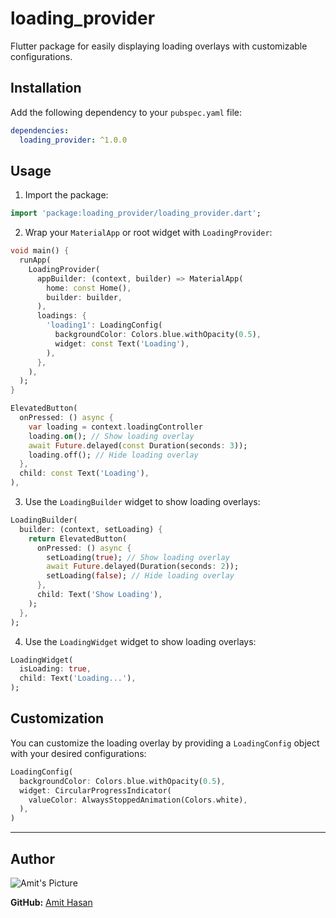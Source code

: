 # loading_provider

Flutter package for easily displaying loading overlays with customizable configurations.

## Installation

Add the following dependency to your `pubspec.yaml` file:

```yaml
dependencies:
  loading_provider: ^1.0.0
```

## Usage

1. Import the package:

```dart
import 'package:loading_provider/loading_provider.dart';
```

2. Wrap your `MaterialApp` or root widget with `LoadingProvider`:

```dart
void main() {
  runApp(
    LoadingProvider(
      appBuilder: (context, builder) => MaterialApp(
        home: const Home(),
        builder: builder,
      ),
      loadings: {
        'loading1': LoadingConfig(
          backgroundColor: Colors.blue.withOpacity(0.5),
          widget: const Text('Loading'),
        ),
      },
    ),
  );
}
```

```dart
ElevatedButton(
  onPressed: () async {
    var loading = context.loadingController
    loading.on(); // Show loading overlay
    await Future.delayed(const Duration(seconds: 3));
    loading.off(); // Hide loading overlay
  },
  child: const Text('Loading'),
),
```

3. Use the `LoadingBuilder` widget to show loading overlays:

```dart
LoadingBuilder(
  builder: (context, setLoading) {
    return ElevatedButton(
      onPressed: () async {
        setLoading(true); // Show loading overlay
        await Future.delayed(Duration(seconds: 2));
        setLoading(false); // Hide loading overlay
      },
      child: Text('Show Loading'),
    );
  },
);
```

4. Use the `LoadingWidget` widget to show loading overlays:

```dart
LoadingWidget(
  isLoading: true,
  child: Text('Loading...'),
);
```

## Customization

You can customize the loading overlay by providing a `LoadingConfig` object with your desired configurations:

```dart
LoadingConfig(
  backgroundColor: Colors.blue.withOpacity(0.5),
  widget: CircularProgressIndicator(
    valueColor: AlwaysStoppedAnimation(Colors.white),
  ),
)
```

---

## Author

![Amit's Picture](https://lh3.googleusercontent.com/a/ACg8ocKT7DSe8Dbf4oh1hj83szOSYWxQVxs2UAwmDQ38Xb1ERL6c7pA=s432-c-no)

**GitHub:** [Amit Hasan](https://github.com/amitzero)

